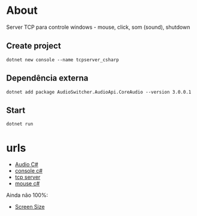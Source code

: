 
# About

Server TCP para controle windows - mouse, click, som (sound), shutdown

## Create project

```
dotnet new console --name tcpserver_csharp
```

## Dependência externa

```
dotnet add package AudioSwitcher.AudioApi.CoreAudio --version 3.0.0.1
```

## Start

```
dotnet run
```

# urls

- [Audio C#](https://github.com/xenolightning/AudioSwitcher)
- [console c#](https://aka.ms/new-console-template)
- [tcp server](https://learn.microsoft.com/pt-br/dotnet/api/system.net.sockets.tcplistener?view=net-7.0)
- [mouse c#](https://stackoverflow.com/questions/2416748/how-do-you-simulate-mouse-click-in-c)

Ainda não 100%:

- [Screen Size](https://stackoverflow.com/questions/43739898/c-sharp-screen-size-without-references-in-interactive)
